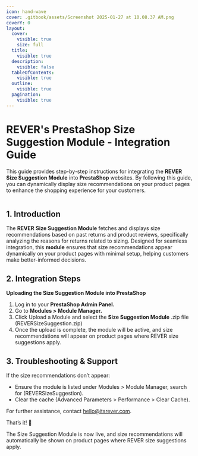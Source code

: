 ```yaml
---
icon: hand-wave
cover: .gitbook/assets/Screenshot 2025-01-27 at 10.08.37 AM.png
coverY: 0
layout:
  cover:
    visible: true
    size: full
  title:
    visible: true
  description:
    visible: false
  tableOfContents:
    visible: true
  outline:
    visible: true
  pagination:
    visible: true
---
```


# REVER's PrestaShop Size Suggestion Module - Integration Guide

This guide provides step-by-step instructions for integrating the **REVER Size Suggestion Module** into **PrestaShop** websites. By following this guide, you can dynamically display size recommendations on your product pages to enhance the shopping experience for your customers.



<figure><img src=".gitbook/assets/Screenshot 2025-01-30 at 9.27.08 AM.png" alt=""><figcaption></figcaption></figure>

## 1. Introduction

The **REVER** **Size Suggestion Module** fetches and displays size recommendations based on past returns and product reviews, specifically analyzing the reasons for returns related to sizing. Designed for seamless integration, this **module** ensures that size recommendations appear dynamically on your product pages with minimal setup, helping customers make better-informed decisions.

## 2. Integration Steps

**Uploading the Size Suggestion Module into PrestaShop**

1. Log in to your **PrestaShop Admin Panel.**
2. Go to **Modules > Module Manager.**
3. Click Upload a Module and select the **Size Suggestion Module** .zip file (REVERSizeSuggestion.zip)
4. &#x20;Once the upload is complete, the module will be active, and size recommendations will appear on product pages where REVER size suggestions apply.&#x20;

## 3. Troubleshooting & Support

If the size recommendations don’t appear:

* Ensure the module is listed under Modules > Module Manager, search for (REVERSizeSuggestion).
* Clear the cache (Advanced Parameters > Performance > Clear Cache).

For further assistance, contact [hello@itsrever.com](mailto:contact@rever.com).&#x20;

That’s it! 🎉

The Size Suggestion Module is now live, and size recommendations will automatically be shown on product pages where REVER size suggestions apply.
